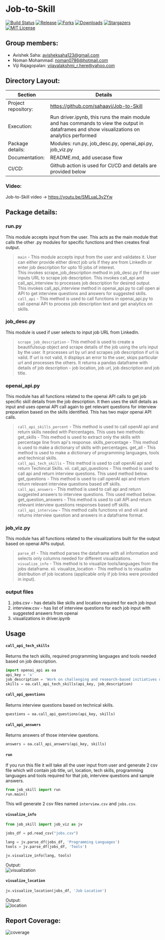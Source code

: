 # Job-to-Skill
[![Build Status][build-shield]][build-url]
[![Release][release-shield]][release-url]
[![Forks][forks-shield]][forks-url]
[![Downloads][downloads-shield]][downloads-url]
[![Stargazers][stars-shield]][stars-url]
[![MIT License][license-shield]][license-url]

## Group members: 
- Avishek Saha: avisheksaha123@gmail.com
- Noman Mohammad: noman0786@hotmail.com
- Viji Rajagopalan: vijayalakshmi_r.here@yahoo.com


## Directory Layout:
| Section | Details|
| -----------| -----------|
|Project repository:| https://github.com/sahaavi/Job-to-Skill |
|Execution:|Run driver.ipynb, this runs the main module and has commands to view the output in dataframes and show visualizations on analytics performed|
|Package details:| Modules: run.py, job_desc.py, openai_api.py, job_viz.py|
|Documentation:| README.md, add usecase flow|
|CI/CD:| Github action is used for CI/CD and details are provided below |

### Video:
Job-to-Skill video -> https://youtu.be/SMLuaL3y2Yw

## Package details:
### run.py
This module accepts input from the user. This acts as the main module that calls the other .py modules for specific functions and then creates final output.
> `main` - This module accepts input from the user and validates it. User can either provide either direct job urls if they are from LinkedIn or enter job description for upto 10 jobs of interest.  
This invokes scrape_job_description method in job_desc.py if the user inputs URL to scrape job description. This invokes call_api and call_api_interview to   processes job description for desired output.
This invokes call_api_interview method in openai_api.py to call open ai API to get interview questions and answers for suggested skills.  
`call_api` - This method is used to call functions in openai_api.py to call openai API to process job description text and get analytics on skills.
 
### job_desc.py

This module is used if user selects to input job URL from LinkedIn. 
> `scrape_job_description` - This method is used to create a beautifulsoup object and scrape details of the job using the urls input by the user. It processes url by url and scrapes job description if url is valid. If url is not valid, it displays an error to the user, skips particular url and processes the others. It returns a pandas dataframe with details of job description - job location, job url, job description and job title.


### openai_api.py

This module has all functions related to the openai API calls to get job specific skill details from the job description. It then uses the skill details as input and uses openai API call again to get relevant questions for interview preparation based on the skills identified. This has two major openai API calls.
  > `call_api_skills_percent` - This method is used to call openAI api and return skills needed with Percentages. This uses two methods:
        get_skills - This method is used to extract only the skills with percentage line from api's response.
        skills_percentage - This method is used to make a dictionary of skills with percentages.
        get_all - This method is used to make a dictionary of programming languages, tools and technical skills.  
`call_api_tech_skills` - This method is used to call openAI api and return Techincal Skills.
 vii. call_api_questions - This method is used to call api and return interview questions. This used method below.
        get_questions - This method is used to call openAI api and return return relevant interview questions based off skills.  
`call_api_answers` - This method is used to call api and return suggested answers to interview questions. This used method below.
        get_question_answers - This method is used to call API and return relevant interview questions responses based off skills.  
 `call_api_interview` - This method calls functions vii and viii and returns interview question and answers in a dataframe format.
 
### job_viz.py

This module has all functions related to the visualizations built for the output based on openai APIs output. 
   > `parse_df` - This method parses the dataframe with all information and selects only columns needed for different visualizations.  
   `visualize_info` - This method is to visualize tools/languages from the jobs dataframe.
  xii. visualize_location - This method is to visualize distribution of job locations (applicable only if job links were provided in input).
 

### output files
1. jobs.csv - has details like skills and location required for each job input 
2. interview.csv - has list of interview questions for each job input with suggested answers from openai
3. visualizations in driver.ipynb


## Usage
#### `call_api_tech_skills`   
Returns the tech skills, required programming languages and tools needed based on job description. 

```python
import openai_api as oa
api_key = 'x'
job_description = 'Work on challenging and research-based initiatives using advanced machine learning......'
skills = oa.call_api_tech_skills(api_key, job_description)
```

#### `call_api_questions`
Returns interview questions based on technical skills.

```python
questions = oa.call_api_questions(api_key, skills)
```

#### `call_api_answers`
Returns answers of those interview questions.
```python
answers = oa.call_api_answers(api_key, skills)
```
#### `run`
If you run this file it will take all the user input from user and generate 2 csv file which will contain job title, url, location, tech skills, programming languages and tools required for that job, interview questions and sample answers.
```python
from job_skill import run
run.main()
```
This will generate 2 csv files named `interview.csv` and `jobs.csv`.

#### `visualize_info`
```python
from job_skill import job_viz as jv

jobs_df = pd.read_csv("jobs.csv")

lang = jv.parse_df(jobs_df, 'Programming Languages')
tools = jv.parse_df(jobs_df, 'Tools')

jv.visualize_info(lang, tools)
```
Output:  
![visualization](visualization.jpg)

#### `visualize_location`
```python
jv.visualize_location(jobs_df, 'Job Location')
```
Output:  
![location](location.jpg)

## Report Coverage:
![coverage](coverage_report.jpg)

<!-- MARKDOWN LINKS & IMAGES -->
[build-shield]: https://github.com/sahaavi/Job-to-Skill/actions/workflows/build.yml/badge.svg
[release-shield]: https://img.shields.io/github/v/release/sahaavi/Job-to-Skill.svg?style=flat-square
[release-url]: https://github.com/sahaavi/Job-to-Skill/releases
[forks-shield]: https://img.shields.io/github/forks/sahaavi/Job-to-Skill.svg?style=flat-square
[forks-url]: https://github.com/sahaavi/Job-to-Skill/network/members
[downloads-shield]: https://img.shields.io/github/downloads/sahaavi/Job-to-Skill/total.svg?style=flat-square
[downloads-url]: https://github.com/sahaavi/Job-to-Skill
[stars-shield]: https://img.shields.io/github/stars/sahaavi/Job-to-Skill.svg?style=flat-square
[stars-url]: https://github.com/sahaavi/Job-to-Skill/stargazers
[license-shield]: https://img.shields.io/github/license/sahaavi/Job-to-Skill.svg?style=flat-square
[license-url]: https://github.com/sahaavi/Job-to-Skill/blob/master/LICENSE
[build-url]: https://github.com/sahaavi/Job-to-Skill/actions/workflows/build.yml
